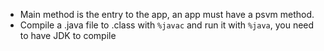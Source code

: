 - Main method is the entry to the app, an app must have a psvm method.
- Compile a .java file to .class with `%javac` and run it with `%java`, you need to have JDK to compile